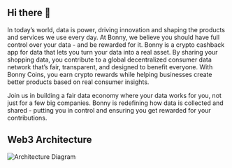 ## Hi there 👋
In today’s world, data is power, driving innovation and shaping the products and services we use every day. At Bonny, we believe you should have full control over your data - and be rewarded for it.
Bonny is a crypto cashback app for data that lets you turn your data into a real asset. By sharing your shopping data, you contribute to a global decentralized consumer data network that’s fair, transparent, and designed to benefit everyone. With Bonny Coins, you earn crypto rewards while helping businesses create better products based on real consumer insights.

Join us in building a fair data economy where your data works for you, not just for a few big companies. Bonny is redefining how data is collected and shared - putting you in control and ensuring you get rewarded for your contributions.


## Web3 Architecture
![Architecture Diagram](https://github.com/getBonny/bonny-program-library/blob/main/architecture.png)
